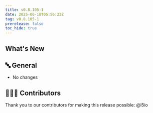 ```yaml
---
title: v0.8.105-1
date: 2025-06-18T05:56:23Z
tag: v0.8.105-1
prerelease: false
toc_hide: true
---
```


## What's New
## 🔤 General
* No changes

## 👨🏽‍💻 Contributors

Thank you to our contributors for making this release possible:
@l5io
